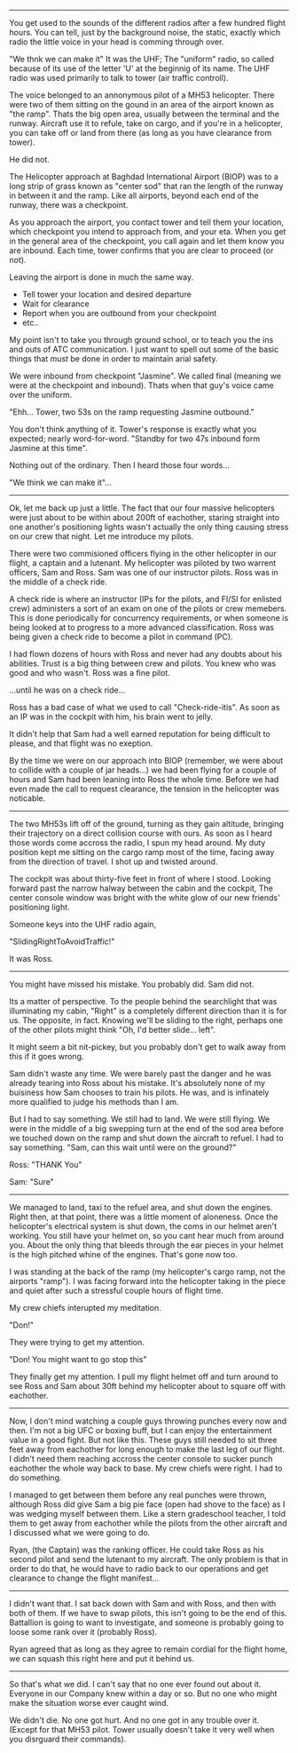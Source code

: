 ﻿---

You get used to the sounds of the different radios after a few hundred flight hours. You can tell, just by the background noise, the static, exactly which radio the little voice in your head is comming through over.

"We thnk we can make it" It was the UHF; The "uniform" radio, so called because of its use of the letter 'U' at the beginnig of its name. The UHF radio was used primarily to talk to tower (air traffic controll).

The voice belonged to an annonymous pilot of a MH53 helicopter. There were two of them sitting on the gound in an area of the airport known as "the ramp". Thats the big open area, usually between the terminal and the runway. Aircraft use it to refule, take on cargo, and if you're in a helicopter, you can take off or land from there (as long as you have clearance from tower).

He did not.

The Helicopter approach at Baghdad International Airport (BIOP) was to a long strip of grass known as "center sod" that ran the length of the runway in between it and the ramp. Like all airports, beyond each end of the runway, there was a checkpoint.

As you approach the airport, you contact tower and tell them your location, which checkpoint you intend to approach from, and your eta. When you get in the general area of the checkpoint, you call again and let them know you are inbound. Each time, tower confirms that you are clear to proceed (or not).

Leaving the airport is done in much the same way.
- Tell tower your location and desired departure
- Wait for clearance
- Report when you are outbound from your checkpoint
- etc..

My point isn't to take you through ground school, or to teach you the ins and outs of ATC communication. I just want to spell out some of the basic things that *must* be done in order to maintain arial safety.

We were inbound from checkpoint "Jasmine". We called final (meaning we were at the checkpoint and inbound). Thats when that guy's voice came over the uniform.

"Ehh... Tower, two 53s on the ramp requesting Jasmine outbound."

You don't think anything of it. Tower's response is exactly what you expected; nearly word-for-word. "Standby for two 47s inbound form Jasmine at this time".

Nothing out of the ordinary. Then I heard those four words...

"We think we can make it"...

---

Ok, let me back up just a little. The fact that our four massive helicopters were just about to be within about 200ft of eachother, staring straight into one another's positioning lights wasn't actually the only thing causing stress on our crew that night. Let me introduce my pilots.

There were two commisioned officers flying in the other helicopter in our flight, a captain and a lutenant. My helicopter was piloted by two warrent officers, Sam and Ross. Sam was one of our instructor pilots. Ross was in the middle of a check ride.

A check ride is where an instructor (IPs for the pilots, and FI/SI for enlisted crew) administers a sort of an exam on one of the pilots or crew memebers. This is done periodically for concurrency requirements, or when someone is being looked at to progress to a more advanced classification. Ross was being given a check ride to become a pilot in command (PC).

I had flown dozens of hours with Ross and never had any doubts about his abilities. Trust is a big thing between crew and pilots. You knew who was good and who wasn't. Ross was a fine pilot.


...until he was on a check ride...

Ross has a bad case of what we used to call "Check-ride-itis". As soon as an IP was in the cockpit with him, his brain went to jelly.

It didn't help that Sam had a well earned reputation for being difficult to please, and that flight was no exeption.

By the time we were on our approach into BIOP (remember, we were about to collide with a couple of jar heads...) we had been flying for a couple of hours and Sam had been leaning into Ross the whole time. Before we had even made the call to request clearance, the tension in the helicopter was noticable.

---

The two MH53s lift off of the ground, turning as they gain altitude, bringing their trajectory on a direct collision course with ours. As soon as I heard those words come accross the radio, I spun my head around. My duty position kept me sitting on the cargo ramp most of the time, facing away from the direction of travel. I shot up and twisted around.

The cockpit was about thirty-five feet in front of where I stood. Looking forward past the narrow halway between the cabin and the cockpit, The center console window was bright with the white glow of our new friends' positioning light.

Someone keys into the UHF radio again,

"SlidingRightToAvoidTraffic!"

It was Ross. 

---

You might have missed his mistake. You probably did. Sam did not.

Its a matter of perspective. To the people behind the searchlight that was illuminating my cabin, "Right" is a completely different direction than it is for us. The opposite, in fact. Knowing we'll be sliding to the right, perhaps one of the other pilots might think "Oh, I'd better slide... left".

It might seem a bit nit-pickey, but you probably don't get to walk away from this if it goes wrong.

Sam didn't waste any time. We were barely past the danger and he was already tearing into Ross about his mistake. It's absolutely none of my buisiness how Sam chooses to train his pilots. He was, and is infinately more qualified to judge his methods than I am.

But I had to say something. We still had to land. We were still flying. We were in the middle of a big swepping turn at the end of the sod area before we touched down on the ramp and shut down the aircraft to refuel. I had to say something. "Sam, can this wait until were on the ground?"

Ross: "THANK You"

Sam: "Sure"

---

We managed to land, taxi to the refuel area, and shut down the engines. Right then, at that point, there was a little moment of aloneness. Once the helicopter's electrical system is shut down, the coms in our helmet aren't working. You still have your helmet on, so you cant hear much from around you. About the only thing that bleeds through the ear pieces in your helmet is the high pitched whine of the engines. That's gone now too.

I was standing at the back of the ramp (my helicopter's cargo ramp, not the airports "ramp"). I was facing forward into the helicopter taking in the piece and quiet after such a stressful couple hours of flight time.

My crew chiefs interupted my meditation.

"Don!"

They were trying to get my attention.

"Don! You might want to go stop this"

They finally get my attention. I pull my flight helmet off and turn around to see Ross and Sam about 30ft behind my helicopter about to square off with eachother.

---

Now, I don't mind watching a couple guys throwing punches every now and then. I'm not a big UFC or boxing buff, but I can enjoy the entertainment value in a good fight. But not like this. These guys still needed to sit three feet away from eachother for long enough to make the last leg of our flight. I didn't need them reaching accross the center console to sucker punch eachother the whole way back to base. My crew chiefs were right. I had to do something.

I managed to get between them before any real punches were thrown, although Ross did give Sam a big pie face (open had shove to the face) as I was wedging myself between them. Like a stern gradeschool teacher, I told them to get away from eachother while the pilots from the other aircraft and I discussed what we were going to do.

Ryan, (the Captain) was the ranking officer. He could take Ross as his second pilot and send the lutenant to my aircraft. The only problem is that in order to do that, he would have to radio back to our operations and get clearance to change the flight manifest...

---

I didn't want that. I sat back down with Sam and with Ross, and then with both of them. If we have to swap pilots, this isn't going to be the end of this. Battallion is going to want to investigate, and someone is probably going to loose some rank over it (probably Ross).

Ryan agreed that as long as they agree to remain cordial for the flight home, we can squash this right here and put it behind us.

---

So that's what we did. I can't say that no one ever found out about it. Everyone in our Company knew within a day or so. But no one who might make the situation worse ever caught wind.

We didn't die. No one got hurt. And no one got in any trouble over it. (Except for that MH53 pilot. Tower usually doesn't take it very well when you disrguard their commands).
